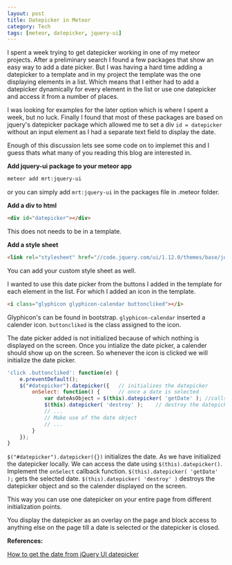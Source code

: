 ```yaml
---
layout: post
title: Datepicker in Meteor
category: Tech
tags: [meteor, datepicker, jquery-ui]
---
```


I spent a week trying to get datepicker working in one of my meteor projects. After a preliminary search I found a few packages that show an easy way to add a date picker. But I was having a hard time adding a datepicker to a template and in my project the template was the one displaying elements in a list. Which means that I either had to add a datepicker dynamically for every element in the list or use one datepicker and access it from a number of places.

I was looking for examples for the later option which is where I spent a week, but no luck. Finally I found that most of these packages are based on jquery's datepicker package which allowed me to set a div `id = datepicker` without an input element as I had a separate text field to display the date.

Enough of this  discussion lets see some code on to implemet this and I guess thats what many of you reading this blog are interested in.

**Add jquery-ui package to your meteor app**

```bash
meteor add mrt:jquery-ui
```

or you can simply add `mrt:jquery-ui` in the packages file in .meteor folder.

**Add a div to html**

```html
<div id="datepicker"></div>
```

This does not needs to be in a template.

**Add a style sheet**

```html
<link rel="stylesheet" href="//code.jquery.com/ui/1.12.0/themes/base/jquery-ui.css">
```

You can add your custom style sheet as well.

I wanted to use this date picker from the buttons I added in the template for each element in the list.
For which I added an icon in the template.

```html
<i class="glyphicon glyphicon-calendar buttoncliked"></i>
```

Glyphicon's can be found in bootstrap. `glyphicon-calendar` inserted a calender icon. `buttoncliked` is the class assigned to the icon.

The date picker added is not initialized because of which nothing is displayed on the screen.
Once you intialize the date picker, a calender should show up on the screen.
So whenever the icon is clicked we will initialize the date picker.

```javascript
'click .buttoncliked': function(e) {
    e.preventDefault();
    $("#datepicker").datepicker({   // initializes the datepicker
        onSelect: function() {      // once a date is selected
            var dateAsObject = $(this).datepicker( 'getDate' ); //calls getDate method
            $(this).datepicker( 'destroy' );    // destroy the datepicker object
            // ...
            // Make use of the date object
            // ...
        }
    });
}
```

`$("#datepicker").datepicker({})` initializes the date.
As we have initialized the datepicker locally. We can access the date using `$(this).datepicker()`.
Implement the `onSelect` callback function.
`$(this).datepicker( 'getDate' );` gets the selected date.
`$(this).datepicker( 'destroy' )` destroys the datepicker object and so the calender displayed on the screen.

This way you can use one datepicker on your entire page from different initialization points.

You display the datepicker as an overlay on the page and block access to anything else on the page till a date is selected or the datepicker is closed.

**References:**

[How to get the date from jQuery UI datepicker](http://stackoverflow.com/questions/4919873/how-to-get-the-date-from-jquery-ui-datepicker)
